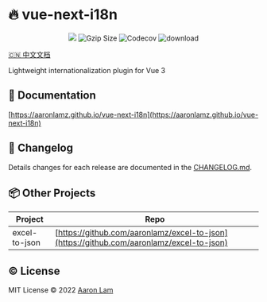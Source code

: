 # 🔥️ vue-next-i18n

<p align="center">
<img src="https://github.com/Aaronlamz/vue-next-i18n/actions/workflows/npm-publish.yml/badge.svg?branch=main">
<img src="https://img.badgesize.io/https://unpkg.com/vue-next-i18n/dist/vue-next-i18n.cjs.js?compression=gzip&style=flat-square&label=gzip%20size&color=#4fc08d" alt="Gzip Size" />
<img alt="Codecov" src="https://img.shields.io/codecov/c/github/aaronlamz/vue-next-i18n">
<img alt="download" src="https://img.shields.io/npm/dm/vue-next-i18n">
</p>

<p>
 <a href="./README.zh-CN.md">🇨🇳 中文文档</a> 
</p>
Lightweight internationalization plugin for Vue 3

## 🌈 Documentation
[https://aaronlamz.github.io/vue-next-i18n](https://aaronlamz.github.io/vue-next-i18n)

## 📜 Changelog
Details changes for each release are documented in the [CHANGELOG.md](./CHANGELOG.md).

## 📦 Other Projects
| Project  | Repo |
| -------  | ---- |
| excel-to-json  | [https://github.com/aaronlamz/excel-to-json](https://github.com/aaronlamz/excel-to-json)

## ©️ License
MIT License © 2022 [Aaron Lam](https://github.com/aaronlamz)




